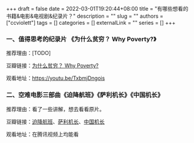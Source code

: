 +++ 
draft = false
date = 2022-03-01T19:20:44+08:00
title = "有哪些想看的书籍&电影&电视剧&纪录片？"
description = ""
slug = ""
authors = ["ccviolett"]
tags = []
categories = []
externalLink = ""
series = []
+++

### 一、值得思考的纪录片 《为什么贫穷？ Why Poverty?》

推荐理由：[TODO]

豆瓣链接：[为什么贫穷？ Why Poverty?](https://movie.douban.com/subject/20393972/)

观看地址：https://youtu.be/TxbmjDngois

### 二、空难电影三部曲《迫降航班》《萨利机长》《中国机长》

推荐理由：看了一些讲解，想去看看原片。

豆瓣链接：[迫降航班](https://movie.douban.com/subject/6390832/)、[萨利机长](https://movie.douban.com/subject/26416603/)、[中国机长](https://movie.douban.com/subject/30295905/)

观看地址：在腾讯视频上均能看